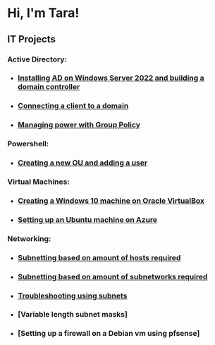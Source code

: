 <h1>Hi, I'm Tara!</h1>

<h2>IT Projects</h2>

<h3>Active Directory:</h3>

- ### [Installing AD on Windows Server 2022 and building a domain controller](https://github.com/tmooney783/InstallActiveDirectory)
- ### [Connecting a client to a domain](https://github.com/tmooney783/ConnectingADclient/blob/main/README.md)
- ### [Managing power with Group Policy](https://github.com/tmooney783/AD-ManagingPowerWithGP/blob/main/README.md)

<h3>Powershell:</h3>
                 
- ### [Creating a new OU and adding a user](https://github.com/tmooney783/PowershellNewOU/blob/main/README.md)

<h3>Virtual Machines:</h3>

- ### [Creating a Windows 10 machine on Oracle VirtualBox](https://github.com/tmooney783/vmOracleVirtualBox/blob/main/README.md)
- ### [Setting up an Ubuntu machine on Azure](https://github.com/tmooney783/UbuntuVMAzure/blob/main/README.md)

<h3>Networking:</h3>

- ### [Subnetting based on amount of hosts required](https://github.com/tmooney783/SubnettingHosts/blob/main/README.md)
- ### [Subnetting based on amount of subnetworks required](https://github.com/tmooney783/Subnettingsubnets/blob/main/README.md)
- ### [Troubleshooting using subnets](https://github.com/tmooney783/TroubleshootingWithSubnets/blob/main/README.md)
- ### [Variable length subnet masks]
- ### [Setting up a firewall on a Debian vm using pfsense]
